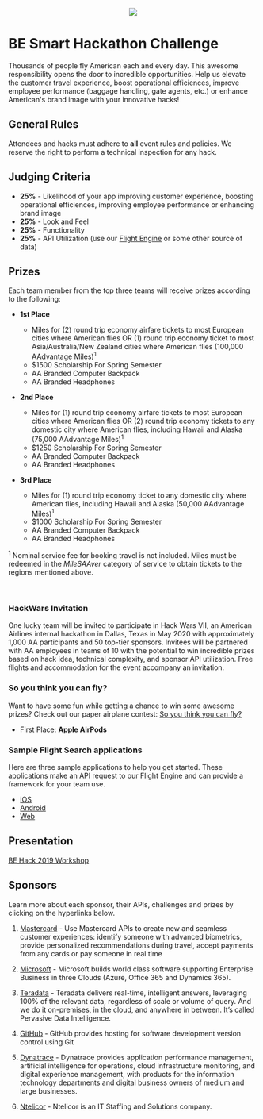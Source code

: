 <p align="center">
<img src ="https://www.aa.com/content/images/chrome/rebrand/aa-logo.png">
</p>

# BE Smart Hackathon Challenge
Thousands of people fly American each and every day. This awesome responsibility opens the door to incredible opportunities. Help us elevate the customer travel experience, boost operational efficiences, improve employee performance (baggage handling, gate agents, etc.) or enhance American's brand image with your innovative hacks!

## General Rules
Attendees and hacks must adhere to **all** event rules and policies. We reserve the right to perform a technical inspection for any hack.

## Judging Criteria
* **25%** - Likelihood of your app improving customer experience, boosting operational efficiences, improving employee performance or enhancing brand image
* **25%** - Look and Feel
* **25%** - Functionality
* **25%**  - API Utilization (use our [ Flight Engine](https://github.com/AmericanAirlines/Flight-Engine/wiki/BE-Smart-2019) or some other source of data)

## Prizes
Each team member from the top three teams will receive prizes according to the following:

* **1st Place** 
    - Miles for (2) round trip economy airfare tickets to most European cities where American flies OR (1) round trip economy ticket to most Asia/Australia/New Zealand cities where American flies (100,000 AAdvantage Miles)<sup>1</sup>
    - $1500 Scholarship For Spring Semester
    - AA Branded Computer Backpack
    - AA Branded Headphones


* **2nd Place** 
    - Miles for (1) round trip economy airfare tickets to most European cities where American flies OR (2) round trip economy tickets to any domestic city where American flies, including Hawaii and Alaska (75,000 AAdvantage Miles)<sup>1</sup>
    - $1250 Scholarship For Spring Semester
    - AA Branded Computer Backpack
    - AA Branded Headphones

* **3rd Place** 
    - Miles for (1) round trip economy ticket to any domestic city where American flies, including Hawaii and Alaska (50,000 AAdvantage Miles)<sup>1</sup>
    - $1000 Scholarship For Spring Semester
    - AA Branded Computer Backpack
    - AA Branded Headphones

<sup>1</sup> Nominal service fee for booking travel is not included. Miles must be redeemed in the *MileSAAver* category of service to obtain tickets to the regions mentioned above.

<br/>

### HackWars Invitation
One lucky team will be invited to participate in Hack Wars VII, an American Airlines internal hackathon in Dallas, Texas in May 2020 with approximately 1,000 AA participants and 50 top-tier sponsors. Invitees will be partnered with AA employees in teams of 10 with the potential to win incredible prizes based on hack idea, technical complexity, and sponsor API utilization. Free flights and accommodation for the event accompany an invitation.

### So you think you can fly?
Want to have some fun while getting a chance to win some awesome prizes? Check out our paper airplane contest: [So you think you can fly?](So-You-Think-You-Can-Fly%3F-✈%EF%B8%8F)

- First Place: **Apple AirPods**

### Sample Flight Search applications

Here are three sample applications to help you get started. These applications make an API request to our Flight Engine and can provide a framework for your team use.


- [iOS](https://github.com/carolinenakaye/BE-Smart-Hack/tree/master/flight-search-ios) 
- [Android](https://github.com/carolinenakaye/BE-Smart-Hack/tree/master/flight-search-android)
- [Web](https://github.com/jordanculver/Flight-Finder-Web-Demo/tree/68376388881613f51e3e28c7c96b844977b11cb3)


## Presentation
[BE Hack 2019 Workshop](https://github.com/carolinenakaye/BE-Smart-Hack/blob/master/BE_Hack_2019_Workshop.pptx)

## Sponsors
Learn more about each sponsor, their APIs, challenges and prizes by clicking on the hyperlinks below.


1. [Mastercard](https://github.com/carolinenakaye/BE-Smart-Hack/blob/master/Sponsors/Mastercard.md) - Use Mastercard APIs to create new and seamless customer experiences: identify someone with advanced biometrics, provide personalized recommendations during travel, accept payments from any cards or pay someone in real time

2. [Microsoft](https://github.com/carolinenakaye/BE-Smart-Hack/blob/master/Sponsors/Microsoft.md) - Microsoft builds world class software supporting Enterprise Business in three Clouds (Azure, Office 365 and Dynamics 365). 


3. [Teradata](https://github.com/carolinenakaye/BE-Smart-Hack/blob/master/Sponsors/Teradata.md) - Teradata delivers real-time, intelligent answers, leveraging 100% of the relevant data, regardless of scale or volume of query. And we do it on-premises, in the cloud, and anywhere in between. It’s called Pervasive Data Intelligence.


4. [GitHub](https://github.com/carolinenakaye/BE-Smart-Hack/blob/master/Sponsors/GitHub.md) - GitHub provides hosting for software development version control using Git


5. [Dynatrace](https://github.com/carolinenakaye/BE-Smart-Hack/blob/master/Sponsors/Dyantrace.pdf) - Dynatrace provides application performance management, artificial intelligence for operations, cloud infrastructure monitoring, and digital experience management, with products for the information technology departments and digital business owners of medium and large businesses.

6. [Ntelicor](https://ntelicor.com) - Ntelicor is an IT Staffing and Solutions company.

